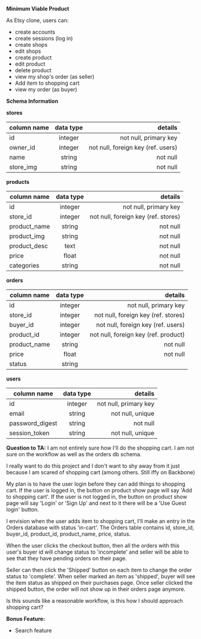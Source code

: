**Minimum Viable Product**

As Etsy clone, users can:

* create accounts
* create sessions (log in)
* create shops
* edit shops
* create product
* edit product
* delete product
* view my shop's order (as seller)
* Add item to shopping cart
* view my order (as buyer)

**Schema Information**

**stores**

| column name   | data type  | details                                 |
| ------------- |:----------:| ---------------------------------------:|
| id            | integer    | not null, primary key                   |
| owner_id      | integer    | not null, foreign key (ref. users)      |
| name          | string     | not null                                |
| store_img     | string     | not null

**products**

| column name   | data type  | details                                 |
| ------------- |:----------:| ---------------------------------------:|
| id            | integer    | not null, primary key                   |
| store_id      | integer    | not null, foreign key (ref. stores)     |
| product_name  | string     | not null                                |
| product_img   | string     | not null                                |
| product_desc  | text       | not null                                |
| price         | float      | not null                                |
| categories    | string     | not null                                |

**orders**

| column name   | data type  | details                                 |
| ------------- |:----------:| ---------------------------------------:|
| id            | integer    | not null, primary key                   |
| store_id      | integer    | not null, foreign key (ref. stores)     |
| buyer_id      | integer    | not null, foreign key (ref. users)      |
| product_id    | integer    | not null, foreign key (ref. product)    |
| product_name  | string     | not null                                |
| price         | float      | not null                                |
| status        | string     |                                         |

**users**

| column name     | data type  | details                               |
| --------------- |:----------:| -------------------------------------:|
| id              | integer    | not null, primary key                 |
| email           | string     | not null, unique                      |
| password_digest | string     | not null                              |
| session_token   | string     | not null, unique                      |

**Question to TA:**
I am not entirely sure how I'll do the shopping cart. I am not sure on
the workflow as well as the orders db schema.

I really want to do this project and I don't want to shy away from it
just because I am scared of shopping cart (among others. Still iffy on
Backbone)

My plan is to have the user login before they can add things to
shopping cart.
If the user is logged in, the button on product show page will say 'Add
to shopping cart'.
If the user is not logged in, the button on product show page will say
'Login' or 'Sign Up' and next to it there will be a 'Use Guest login'
button.

I envision when the user adds item to shopping cart, I'll make an entry
in the Orders database with status 'in-cart'. The Orders table
contains id, store_id, buyer_id, product_id, product_name, price, status.

When the user clicks the checkout button, then all the orders with this
user's buyer id will change status to 'incomplete' and seller will be
able to see that they have pending orders on their page.

Seller can then click the 'Shipped' button on each item to change the
order status to 'complete'. When seller marked an item as 'shipped', buyer
will see the item status as shipped on their purchases page. Once seller
clicked the shipped button, the order will not show up in their orders
page anymore.

Is this sounds like a reasonable workflow, is this how I should approach
shopping cart?

**Bonus Feature:**
* Search feature
